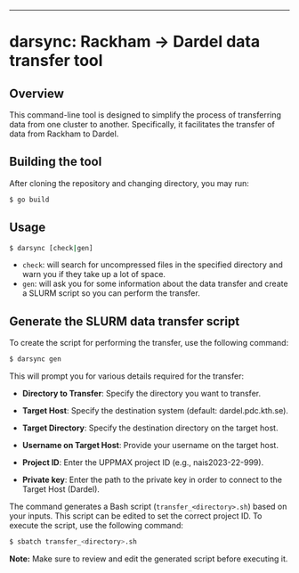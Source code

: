 ---

# darsync: Rackham -> Dardel data transfer tool

## Overview

This command-line tool is designed to simplify the process of transferring data from one cluster to another. Specifically, it facilitates the transfer of data from Rackham to Dardel.

## Building the tool

After cloning the repository and changing directory, you may run:

```bash
$ go build
```

## Usage

```bash
$ darsync [check|gen]
```

- `check`: will search for uncompressed files in the specified directory and warn you if they take up a lot of space.
- `gen`: will ask you for some information about the data transfer and create a SLURM script so you can perform the transfer.

## Generate the SLURM data transfer script

To create the script for performing the transfer, use the following command:

```bash
$ darsync gen
```

This will prompt you for various details required for the transfer:

- **Directory to Transfer**: Specify the directory you want to transfer.

- **Target Host**: Specify the destination system (default: dardel.pdc.kth.se).

- **Target Directory**: Specify the destination directory on the target host.

- **Username on Target Host**: Provide your username on the target host.

- **Project ID**: Enter the UPPMAX project ID (e.g., nais2023-22-999).

- **Private key**: Enter the path to the private key in order to connect to the Target Host (Dardel).

The command generates a Bash script (`transfer_<directory>.sh`) based on your inputs. This script can be edited to set the correct project ID. To execute the script, use the following command:

```bash
$ sbatch transfer_<directory>.sh
```

**Note:** Make sure to review and edit the generated script before executing it.

